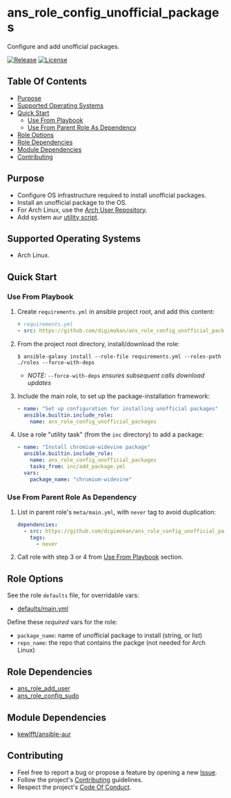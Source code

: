 # ans_role_config_unofficial_packages

Configure and add unofficial packages.

[![Release](https://img.shields.io/github/release/digimokan/ans_role_config_unofficial_packages.svg?label=release)](https://github.com/digimokan/ans_role_config_unofficial_packages/releases/latest "Latest Release Notes")
[![License](https://img.shields.io/badge/license-MIT-blue.svg?label=license)](LICENSE.md "Project License")

## Table Of Contents

* [Purpose](#purpose)
* [Supported Operating Systems](#supported-operating-systems)
* [Quick Start](#quick-start)
    * [Use From Playbook](#use-from-playbook)
    * [Use From Parent Role As Dependency](#use-from-parent-role-as-dependency)
* [Role Options](#role-options)
* [Role Dependencies](#role-dependencies)
* [Module Dependencies](#module-dependencies)
* [Contributing](#contributing)

## Purpose

* Configure OS infrastructure required to install unofficial packages.
* Install an unofficial package to the OS.
* For Arch Linux, use the
  [Arch User Repository](https://wiki.archlinux.org/index.php/Arch_User_Repository).
* Add system aur [utility script](../templates/do_aur_sysupgrade.j2).

## Supported Operating Systems

* Arch Linux.

## Quick Start

### Use From Playbook

1. Create `requirements.yml` in ansible project root, and add this content:

   ```yaml
   # requirements.yml
   - src: https://github.com/digimokan/ans_role_config_unofficial_packages
   ```

2. From the project root directory, install/download the role:

   ```shell
   $ ansible-galaxy install --role-file requirements.yml --roles-path ./roles --force-with-deps
   ```

   * _NOTE:_ `--force-with-deps` _ensures subsequent calls download updates_

3. Include the main role, to set up the package-installation framework:

   ```yaml
   - name: "Set up configuration for installing unofficial packages"
     ansible.builtin.include_role:
       name: ans_role_config_unofficial_packages
   ```

4. Use a role "utility task" (from the `inc` directory) to add a package:

   ```yaml
   - name: "Install chromium-widevine package"
     ansible.builtin.include_role:
       name: ans_role_config_unofficial_packages
       tasks_from: inc/add_package.yml
     vars:
       package_name: "chromium-widevine"
   ```

### Use From Parent Role As Dependency

1. List in parent role's `meta/main.yml`, with `never` tag to avoid duplication:

   ```yaml
   dependencies:
     - src: https://github.com/digimokan/ans_role_config_unofficial_packages
       tags:
         - never
   ```

2. Call role with step 3 or 4 from [Use From Playbook](#use-from-playbook)
   section.

## Role Options

See the role `defaults` file, for overridable vars:

  * [defaults/main.yml](../defaults/main.yml)

Define these _required_ vars for the role:

  * `package_name`: name of unofficial package to install (string, or list)
  * `repo_name`: the repo that contains the packge (not needed for Arch Linux)

## Role Dependencies

* [ans_role_add_user](https://github.com/digimokan/ans_role_add_user)
* [ans_role_config_sudo](https://github.com/digimokan/ans_role_config_sudo)

## Module Dependencies

* [kewlfft/ansible-aur](https://github.com/kewlfft/ansible-aur)

## Contributing

* Feel free to report a bug or propose a feature by opening a new
  [Issue](https://github.com/digimokan/ans_role_config_unofficial_packages/issues).
* Follow the project's [Contributing](CONTRIBUTING.md) guidelines.
* Respect the project's [Code Of Conduct](CODE_OF_CONDUCT.md).

